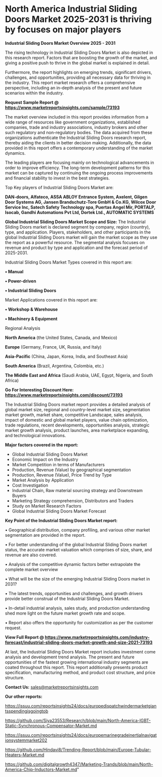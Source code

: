 # North America Industrial Sliding Doors Market 2025-2031 is thriving by focuses on major players

<Strong> Industrial Sliding Doors Market Overview 2025 - 2031</strong>

The rising technology in Industrial Sliding Doors Market is also depicted in this research report. Factors that are boosting the growth of the market, and giving a positive push to thrive in the global market is explained in detail.

Furthermore, the report highlights on emerging trends, significant drivers, challenges, and opportunities, providing all necessary data for thriving in the industry. This report market research offers a comprehensive perspective, including an in-depth analysis of the present and future scenarios within the industry.

<strong>Request Sample Report @ <a href=https://www.marketreportsinsights.com/sample/73193>https://www.marketreportsinsights.com/sample/73193</a></strong>

The market overview included in this report provides information from a wide range of resources like government organizations, established companies, trade and industry associations, industry brokers and other such regulatory and non-regulatory bodies. The data acquired from these organizations authenticate the Industrial Sliding Doors research report, thereby aiding the clients in better decision making. Additionally, the data provided in this report offers a contemporary understanding of the market dynamics.

The leading players are focusing mainly on technological advancements in order to improve efficiency. The long-term development patterns for this market can be captured by continuing the ongoing process improvements and financial stability to invest in the best strategies.

Top Key players of Industrial Sliding Doors Market are:

<strong>DAN-doors, Alfateco, ASSA ABLOY Entrance System, Axelent, Gilgen Door Systems AG, Jansen Brandschutz-Tore GmbH & Co.KG, Wilcox Door Service Inc, Satech Safety Technology spa, Puertas Angel Mir, PORTALP, Isocab, Gandhi Automations Pvt Ltd, Dortek Ltd., AUTOMATIC SYSTEMS</strong>

<strong><b>Global Industrial Sliding Doors Market Scope and Size:</b></strong>
The Industrial Sliding Doors market is declared segment by company, region (country), type, and application. Players, stakeholders, and other participants in the global Industrial Sliding Doors market will gain the market scope as they use the report as a powerful resource. The segmental analysis focuses on revenue and product by type and application and the forecast period of 2025-2031.

Industrial Sliding Doors Market Types covered in this report are:

<strong>• Manual

• Power-driven

• Industrial Sliding Doors</strong>

Market Applications covered in this report are:

<strong>• Workshop & Warehouse

• Machinery & Equipment</strong> 

Regional Analysis

<strong>North America</strong> (the United States, Canada, and Mexico)

<strong>Europe</strong> (Germany, France, UK, Russia, and Italy)

<strong>Asia-Pacific</strong> (China, Japan, Korea, India, and Southeast Asia)

<strong>South America</strong> (Brazil, Argentina, Colombia, etc.)

<strong>The Middle East and Africa</strong> (Saudi Arabia, UAE, Egypt, Nigeria, and South Africa)

<strong>Go For Interesting Discount Here: <a href=https://www.marketreportsinsights.com/discount/73193>https://www.marketreportsinsights.com/discount/73193</a></strong>

The Industrial Sliding Doors market report provides a detailed analysis of global market size, regional and country-level market size, segmentation market growth, market share, competitive Landscape, sales analysis, impact of domestic and global market players, value chain optimization, trade regulations, recent developments, opportunities analysis, strategic market growth analysis, product launches, area marketplace expanding, and technological innovations.

<strong><b>Major factors covered in the report:</b></strong>
<ul>
  <li>Global Industrial Sliding Doors Market </li>
  <li>Economic Impact on the Industry</li>
  <li>Market Competition in terms of Manufacturers</li>
  <li>Production, Revenue (Value) by geographical segmentation</li>
  <li>Production, Revenue (Value), Price Trend by Type</li>
  <li>Market Analysis by Application</li>
  <li>Cost Investigation</li>
  <li>Industrial Chain, Raw material sourcing strategy and Downstream Buyers</li>
  <li>Marketing Strategy comprehension, Distributors and Traders</li>
  <li>Study on Market Research Factors</li>
  <li>Global Industrial Sliding Doors Market Forecast</li>
</ul>

<strong><b>Key Point of the Industrial Sliding Doors Market report:</b></strong>

• Geographical distribution, company profiling, and various other market segmentation are provided in the report.

• For better understanding of the global Industrial Sliding Doors market status, the accurate market valuation which comprises of size, share, and revenue are also covered.

• Analysis of the competitive dynamic factors better extrapolate the complete market overview

• What will be the size of the emerging Industrial Sliding Doors market in 2031?

• The latest trends, opportunities and challenges, and growth drivers provide better construal of the Industrial Sliding Doors Market.

• In-detail industrial analysis, sales study, and production understanding shed more light on the future market growth rate and scope.

• Report also offers the opportunity for customization as per the customer request.

<strong><b>View Full Report @ <a href=https://www.marketreportsinsights.com/industry-forecast/industrial-sliding-doors-market-growth-and-size-2021-73193>https://www.marketreportsinsights.com/industry-forecast/industrial-sliding-doors-market-growth-and-size-2021-73193</a></b></strong>


At last, the Industrial Sliding Doors Market report includes investment come analysis and development trend analysis. The present and future opportunities of the fastest growing international industry segments are coated throughout this report. This report additionally presents product specification, manufacturing method, and product cost structure, and price structure.

<strong>Contact Us:</strong>
sales@marketreportsinsights.com

<strong>Our other reports:</strong>

<a href=https://issuu.com/reportsinsights24/docs/europedispatchwindermarketgiantsspendingisgoingtob>https://issuu.com/reportsinsights24/docs/europedispatchwindermarketgiantsspendingisgoingtob</a>

<a href=https://github.com/Siya23553/Research/blob/main/North-America-IGBT-Static-Synchronous-Compensator-Market.md>https://github.com/Siya23553/Research/blob/main/North-America-IGBT-Static-Synchronous-Compensator-Market.md</a>

<a href=https://issuu.com/reportsinsights24/docs/europemarinegradeinertialnavigationsystemmarket202>https://issuu.com/reportsinsights24/docs/europemarinegradeinertialnavigationsystemmarket202</a>

<a href=https://github.com/Hindavi8/Trending-Report/blob/main/Europe-Tubular-Heaters-Market.md>https://github.com/Hindavi8/Trending-Report/blob/main/Europe-Tubular-Heaters-Market.md</a>

<a href=https://github.com/digitalgrowth4347/Marketing-Trands/blob/main/North-America-Chip-Inductors-Market.md>https://github.com/digitalgrowth4347/Marketing-Trands/blob/main/North-America-Chip-Inductors-Market.md</a>"
